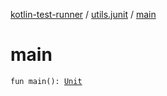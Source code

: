 [kotlin-test-runner](../index.md) / [utils.junit](index.md) / [main](./main.md)

# main

`fun main(): `[`Unit`](https://kotlinlang.org/api/latest/jvm/stdlib/kotlin/-unit/index.html)
